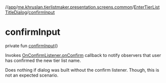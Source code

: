 //[app](../../../index.md)/[me.khruslan.tierlistmaker.presentation.screens.common](../index.md)/[EnterTierListTitleDialog](index.md)/[confirmInput](confirm-input.md)

# confirmInput

private fun [confirmInput](confirm-input.md)()

Invokes [OnConfirmListener.onConfirm](-on-confirm-listener/on-confirm.md) callback to notify observers that user has confirmed the new tier list name.

Does nothing if dialog was built without the confirm listener. Though, this is not an expected scenario.
